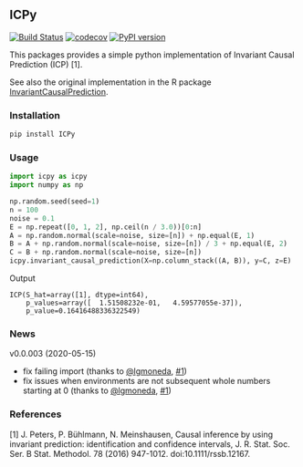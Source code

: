 ## ICPy
[![Build Status](https://travis-ci.com/jan-glx/ICPy.svg?branch=master)](https://travis-ci.com/jan-glx/ICPy) [![codecov](https://codecov.io/gh/jan-glx/ICPy/branch/master/graph/badge.svg)](https://codecov.io/gh/jan-glx/ICPy) [![PyPI version](https://badge.fury.io/py/ICPy.svg)](https://badge.fury.io/py/ICPy)

This packages provides a simple python implementation of Invariant Causal Prediction (ICP) [1].

See also the original implementation in the R package [InvariantCausalPrediction](https://cran.r-project.org/web/packages/InvariantCausalPrediction/index.html).
### Installation
``` bash
pip install ICPy
```
### Usage
``` python
import icpy as icpy
import numpy as np

np.random.seed(seed=1)
n = 100
noise = 0.1
E = np.repeat([0, 1, 2], np.ceil(n / 3.0))[0:n]
A = np.random.normal(scale=noise, size=[n]) + np.equal(E, 1)
B = A + np.random.normal(scale=noise, size=[n]) / 3 + np.equal(E, 2)
C = B + np.random.normal(scale=noise, size=[n])
icpy.invariant_causal_prediction(X=np.column_stack((A, B)), y=C, z=E)
```
Output

```
ICP(S_hat=array([1], dtype=int64), 
    p_values=array([  1.51508232e-01,   4.59577055e-37]), 
    p_value=0.16416488336322549)
```

### News
v0.0.003 (2020-05-15)
* fix failing import (thanks to [@lgmoneda](https://github.com/lgmoneda), [#1](https://github.com/jan-glx/ICPy/pull/1))
* fix issues when environments are not subsequent whole numbers starting at 0 (thanks to [@lgmoneda](https://github.com/lgmoneda), [#1](https://github.com/jan-glx/ICPy/pull/1))

### References
[1] J. Peters, P. Bühlmann, N. Meinshausen, Causal inference by using invariant prediction: identification and confidence intervals, J. R. Stat. Soc. Ser. B Stat. Methodol. 78 (2016) 947-1012. doi:10.1111/rssb.12167.
